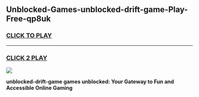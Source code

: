 
## Unblocked-Games-unblocked-drift-game-Play-Free-qp8uk
<h3>
<a href="https://premium76.site?title=unblocked-drift-game&ref=10A">CLICK TO PLAY</a></h3>
<hr>

<h3>
<a href="https://premium76.site?title=unblocked-drift-game&ref=10A">CLICK 2 PLAY</a>
  
</h3>

<a href="https://premium76.site?title=unblocked-drift-game&ref=10A"><img src="https://clearcache.store/games.png"></a>


**unblocked-drift-game games unblocked: Your Gateway to Fun and Accessible Online Gaming**

